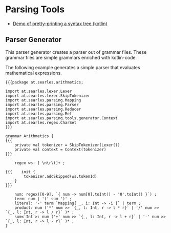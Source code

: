 # Parsing Tools

* [Demo of pretty-printing a syntax tree (kotlin)](src/main/java/at/searles/demo/DemoInvert.kt)

## Parser Generator

This parser generator creates a parser out of grammar files. These
grammar files are simple grammars enriched with kotlin-code.

The following example generates a simple parser that evaluates
mathematical expressions.

~~~
{{{package at.searles.arithmetics;

import at.searles.lexer.Lexer
import at.searles.lexer.SkipTokenizer
import at.searles.parsing.Mapping
import at.searles.parsing.Parser
import at.searles.parsing.Reducer
import at.searles.parsing.Ref
import at.searles.parsing.tools.generator.Context
import at.searles.regex.CharSet
}}}

grammar Arithmetics {
{{{
    private val tokenizer = SkipTokenizer(Lexer())
    private val context = Context(tokenizer)
}}}

    regex ws: [ \n\r\t]+ ;

{{{    init {
        tokenizer.addSkipped(ws.tokenId)
    }
}}}

    num: regex([0-9], `{ num -> num[0].toInt() - '0'.toInt() }`) ;
    term: num | '(' sum ')' ;
    literal: '-' term `Mapping{ _, i: Int -> -i }` | term ;
    product: num ('*' num >> `{_, l: Int, r -> l * r}` | '/' num >> `{_, l: Int, r -> l / r}` )* ;
    sum<`Int`>: num ('+' num >> `{_, l: Int, r -> l + r}` | '-' num >> `{_, l: Int, r -> l - r}` )* ;
}
~~~